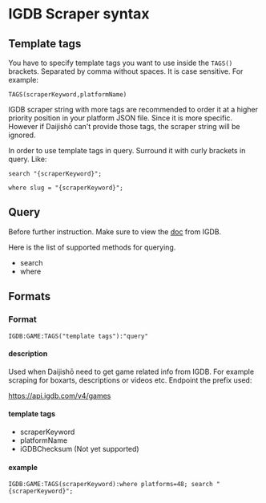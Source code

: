 # IGDB Scraper syntax


## Template tags
You have to specify template tags you want to use inside the `TAGS()` brackets. Separated by comma without spaces. It is case sensitive. For example:

`TAGS(scraperKeyword,platformName)`

IGDB scraper string with more tags are recommended to order it at a higher priority position in your platform JSON file. Since it is more specific. However if Daijishō can't provide those tags, the scraper string will be ignored.

In order to use template tags in query. Surround it with curly brackets in query. Like:

`search "{scraperKeyword}";`

`where slug = "{scraperKeyword}";`

## Query
Before further instruction. Make sure to view the [doc](https://api-docs.igdb.com/#examples) from IGDB.

Here is the list of supported methods for querying.

 - search
 - where


## Formats

### Format
`IGDB:GAME:TAGS("template tags"):"query"`

#### description
Used when Daijishō need to get game related info from IGDB. For example scraping for boxarts, descriptions or videos etc. Endpoint the prefix used:

https://api.igdb.com/v4/games

#### template tags
- scraperKeyword
- platformName
- iGDBChecksum (Not yet supported)

#### example
`IGDB:GAME:TAGS(scraperKeyword):where platforms=48; search "{scraperKeyword}";`
